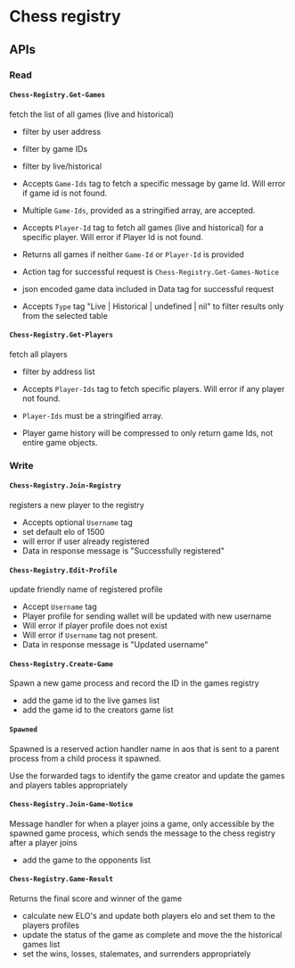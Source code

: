 # Chess registry

## APIs

### Read

#### `Chess-Registry.Get-Games`
fetch the list of all games (live and historical)

- filter by user address
- filter by game IDs
- filter by live/historical

- Accepts `Game-Ids` tag to fetch a specific message by game Id. Will error if game id is not found.
- Multiple `Game-Ids`, provided as a stringified array, are accepted.
- Accepts `Player-Id` tag to fetch all games (live and historical) for a specific player. Will error if Player Id is not found.
- Returns all games if neither `Game-Id` or `Player-Id` is provided

- Action tag for successful request is `Chess-Registry.Get-Games-Notice`
- json encoded game data included in Data tag for successful request

- Accepts `Type` tag "Live | Historical | undefined | nil" to filter results only from the selected table


#### `Chess-Registry.Get-Players`
fetch all players
- filter by address list

- Accepts `Player-Ids` tag to fetch specific players. Will error if any player not found.
- `Player-Ids` must be a stringified array. 
- Player game history will be compressed to only return game Ids, not entire game objects.

### Write

#### `Chess-Registry.Join-Registry`
registers a new player to the registry
- Accepts optional `Username` tag
- set default elo of 1500
- will error if user already registered
- Data in response message is "Successfully registered"

#### `Chess-Registry.Edit-Profile`
update friendly name of registered profile
- Accept `Username` tag
- Player profile for sending wallet will be updated with new username
- Will error if player profile does not exist
- Will error if `Username` tag not present.
- Data in response message is "Updated username"

#### `Chess-Registry.Create-Game`
Spawn a new game process and record the ID in the games registry
- add the game id to the live games list
- add the game id to the creators game list

#### `Spawned`
Spawned is a reserved action handler name in aos that is sent to a parent process from a child process it spawned.

Use the forwarded tags to identify the game creator and update the games and players tables appropriately

#### `Chess-Registry.Join-Game-Notice`
Message handler for when a player joins a game, only accessible by the spawned game process, which sends the message to the chess registry after a player joins
- add the game to the opponents list

#### `Chess-Registry.Game-Result`
Returns the final score and winner of the game
- calculate new ELO's and update both players elo and set them to the players profiles
- update the status of the game as complete and move the the historical games list
- set the wins, losses, stalemates, and surrenders appropriately